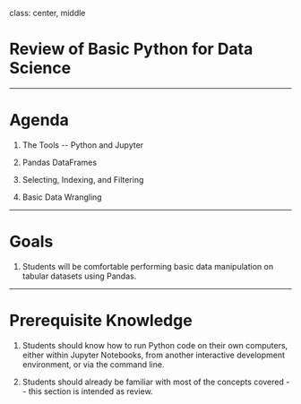 class: center, middle

# Review of Basic Python for Data Science

---

# Agenda

1. The Tools -- Python and Jupyter

2. Pandas DataFrames

3. Selecting, Indexing, and Filtering

4. Basic Data Wrangling

---

# Goals

1. Students will be comfortable performing basic data manipulation on tabular datasets using Pandas.

---

# Prerequisite Knowledge

1. Students should know how to run Python code on their own computers, either within Jupyter Notebooks, from another interactive development environment, or via the command line.

2. Students should already be familiar with most of the concepts covered -- this section is intended as review.

